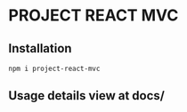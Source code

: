 # PROJECT REACT MVC

## Installation

```
npm i project-react-mvc
```

## Usage details view at docs/
